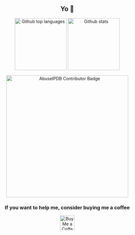 <h2 align="center">Yo 👋</h2>

<p align="center">
	<img
		src="https://github-readme-stats.vercel.app/api/top-langs/?username=LockBlock-dev&layout=compact&bg_color=30,e96443,904e95&title_color=fff&text_color=fff"
		alt="Github top languages"
		height="170rem"
	/>
	<img
		src="https://github-readme-stats.vercel.app/api?username=LockBlock-dev&bg_color=30,e96443,904e95&title_color=fff&text_color=fff"
		alt="Github stats"
		height="170rem"
	/> 
</p> 
 
<p align="center">
	<a href="https://www.abuseipdb.com/user/88586" target="_blank">
		<img
			src="https://www.abuseipdb.com/contributor/88586.svg"
			alt="AbuseIPDB Contributor Badge"
			style="width:25rem"
		/>
	</a>
</p> 
	
<h3 align="center">If you want to help me, consider buying me a coffee</h3>

<p align="center">
	<a href="https://ko-fi.com/lockblock" target="_blank">
		<img
			style="height:3rem"
			src="https://cdn.ko-fi.com/cdn/kofi3.png?v=3"
			alt="Buy Me a Coffee at ko-fi.com"
		/>
	</a>
</p> 
